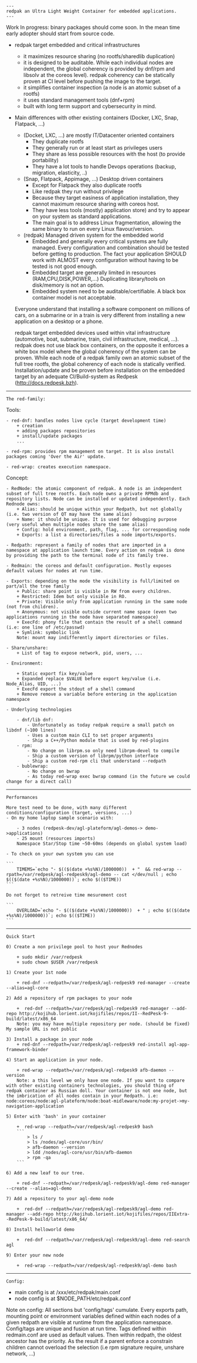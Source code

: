     ---
    redpak an Ultra Light Weight Container for embedded applications.
    ---

Work In progress: binary packages should come soon. In the mean time early adopter should start from source code.

- redpak target embedded and critical infrastructures
    + it maximizes resource sharing (no rootfs/sharedlib duplication)
    + it is designed to be auditable. While each individual nodes are independent, the global coherency is provided by dnf/rpm and libsolv at the coreos level). redpak coherency can be statically proven at CI level before pushing the image to the target.
    + it simplifies container inspection (a node is an atomic subset of a rootfs)
    + it uses standard management tools (dnf+rpm)
    + built with long term support and cybersecurity in mind.

- Main differences with other existing containers (Docker, LXC, Snap, Flatpack, ...)
    + (Docket, LXC, ...) are mostly IT/Datacenter oriented containers 
        + They duplicate rootfs
        + They generally run or at least start as privileges users
        + They share as less possible resources with the host (to provide portability)
        + They have a lot tools to handle Devops operations (backup, migration, elasticity, ..)
    + (Snap, Flatpack, Appimage, ...) Desktop driven containers 
        + Except for Flatpack they also duplicate rootfs
        + Like redpak they run without privilege
        + Because they target easiness of application installation, they cannot maximum resource sharing with coreos host.
        + They have less tools (mostly) application store) and try to appear on your system as standard applications.
        + The main goal is to address Linux fragmentation, allowing the same binary to run on every Linux flavour/version.
    + (redpak) Managed driven system for the embedded world
        + Embedded and generally every critical systems are fully managed. Every configuration and combination should be tested before getting to production. The fact your application SHOULD work with ALMOST every configuration without having to be tested is not good enough.
        + Embedded target are generally limited in resources (RAM,CPU,DISK,POWER,...) Duplicating library/tools on disk/memory is not an option.
        + Embedded system need to be auditable/certifiable. A black box container model is not acceptable. 

    Everyone understand that installing a software component on millions of cars, on a submarine or in a train is very different from installing a new application on a desktop or a phone.

    redpak target embedded devices used within vital infrastructure (automotive, boat, submarine, train, civil infrastructure, medical, ...). redpak does not use black box containers, on the opposite it enforces a white box model where the global coherency of the system can be proven. While each node of a redpak family own an atomic subset of the full tree rootfs, the global coherency of each node is statically verified. Installation/update and be proven before installation on the embedded target by an adequate CI/Build-system as Redpesk (http://docs.redpesk.bzh).

---
    The red-family:

Tools:

    - red-dnf: handles nodes live cycle (target development time)
        + creation
        + adding packages repositories
        + install/update packages
        ...

    - red-rpm: provides rpm management on target. It is also install packages coming 'Over the Air' update.

    - red-wrap: creates execution namespace.

Concept:

    - RedNode: the atomic component of redpak. A node is an independent subset of full tree rootfs. Each node owns a private RPMdb and repository lists. Node can be installed or updated independently. Each Rednode owns:
        + Alias: should be unique within your Redpath, but not globally (i.e. two version of QT may have the same alias)
        + Name: it should be unique. It is used for debugging purpose (very useful when multiple nodes share the same alias)
        + Config: hold environment, path, flag, ... for corresponding node
        + Exports: a list a directories/files a node imports/exports.

    - Redpath: represent a family of nodes that are imported in a namespace at application launch time. Every action on redpak is done by providing the path to the terminal node of its family tree. 

    - Redmain: the coreos and default configuration. Mostly exposes default values for nodes at run time.

    - Exports: depending on the mode the visibility is full/limited on part/all the tree family
        + Public: share point is visible in RW from every children.
        + Restricted: Idem but only visible in RO.
        + Private: Visible only from application running in the same node (not from children).
        + Anonymous: not visible outside current name space (even two applications running in the node have separated namespace)
        + ExecFd: phony file that contain the result of a shell command (i.e: one line of /etc/passwd)
        + Symlink: symbolic link 
        Note: mount may indifferently import directories or files.

    - Share/unshare:
        + List of tag to expose network, pid, users, ...

    - Environment:

        + Static export fix key/value 
        + Expanded replace $VALUE before export key/value (i.e. Node_Alias, UID, ...)
        + ExecFd export the stdout of a shell command
        + Remove remove a variable before entering in the application namespace

    - Underlying technologies

        - dnf/lib dnf: 
            - Unfortunately as today redpak require a small patch on libdnf (~100 lines)
            - Uses a custom main CLI to set proper arguments
            - Ship a C++/Python module that is used by red-plugins
        - rpm:
            - No change on librpm.so only need librpm-devel to compile
            - Ship a custom version of librpm/python interface
            - Ship a custom red-rpm cli that understand --redpath 
        - bublewrap:
            - No change on bwrap
            - As today red-wrap exec bwrap command (in the future we could change for a direct call)
---
    Performances

    More test need to be done, with many different conditions/configuration (target, versions, ...) 
    - On my home laptop sample scenario with:

        - 3 nodes (redpesk-dev/agl-plateform/agl-demos-> demo->applications)
        - 25 mount (resources imports)
        Namespace Star/Stop time ~50-60ms (depends on global system load)

    - To check on your own system you can use

    ```
        TIMEMS=`echo "- $(($(date +%s%N)/1000000))  + "  && red-wrap --rpath=/var/redpesk/agl-redpesk9/agl-demo -- cat </dev/null ; echo $(($(date +%s%N)/1000000))`; echo $(($TIME))
    ```    

    Do not forget to retreive time mesurement cost

    ```
        OVERLOAD=`echo "- $(($(date +%s%N)/1000000))  + " ; echo $(($(date +%s%N)/1000000))`; echo $(($TIME))
    ```
---
    Quick Start

    0) Create a non privilege pool to host your Rednodes 

        + sudo mkdir /var/redpesk
        + sudo chown $USER /var/redpesk

    1) Create your 1st node 
    
        + red-dnf --redpath=/var/redpesk/agl-redpesk9 red-manager --create --alias=agl-core

    2) Add a repository of rpm packages to your node

        +  red-dnf --redpath=/var/redpesk/agl-redpesk9 red-manager --add-repo http://kojihub.lorient.iot/kojifiles/repos/II--RedPesk-9-build/latest/x86_64   
        Note: you may have multiple repository per node. (should be fixed) My sample URL is not public 

    3) Install a package in your node
        + red-dnf --redpath=/var/redpesk/agl-redpesk9 red-install agl-app-framework-binder

    4) Start an application in your node.

        + red-wrap --redpath=/var/redpesk/agl-redpesk9 afb-daemon --version 
        Note: a this level we only have one node. If you want to compare with other existing containers technologies, you should thing of redpak container as Russian doll. Your container is not one node, but the imbrication of all nodes contain in your Redpath. i.e: node:coreos/node:agl-plateform/node:boat-midleware/node:my-projet->my-navigation-application

    5) Enter with 'bash' in your container

        +  red-wrap --redpath=/var/redpesk/agl-redpesk9 bash 
        ```
            > ls /
            > ls /nodes/agl-core/usr/bin/
            > afb-daemon --version
            > ldd /nodes/agl-core/usr/bin/afb-daemon
            > rpm -qa
        ```

    6) Add a new leaf to our tree.

        + red-dnf --redpath=/var/redpesk/agl-redpesk9/agl-demo red-manager --create --alias=agl-demo

    7) Add a repository to your agl-demo node

        +  red-dnf --redpath=/var/redpesk/agl-redpesk9/agl-demo red-manager --add-repo http://kojihub.lorient.iot/kojifiles/repos/IIExtra--RedPesk-9-build/latest/x86_64/

    8) Install helloworld demo

        +  red-dnf --redpath=/var/redpesk/agl-redpesk9/agl-demo red-search agl

    9) Enter your new node
    
        +  red-wrap --redpath=/var/redpesk/agl-redpesk9/agl-demo bash 

---
    Config:

+ main config is at /xxx/etc/redpak/main.conf
+ node config is at $NODE_PATH/etc/redpak.conf

Note on config: All sections but 'config/tags' cumulate. Every exports path, mounting point or environment variables defined within each nodes of a given redpath are visible at runtime from the application namespace. Config/tags are unique and fusion at run time. Tags defined within redmain.conf are used as default values. Then within redpath, the oldest ancestor has the priority. As the result if a parent enforce a constrain children cannot overload the selection (i.e rpm signature require, unshare network, ...)
